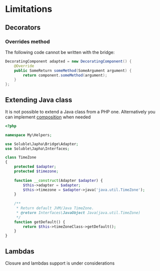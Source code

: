 # Limitations

## Decorators

### Overrides method

The following code cannot be written with the bridge:

```java
DecoratingComponent adapted = new DecoratingComponent() {
    @Override
	public SomeReturn someMethod(SomeArgument argument) {
	    return component.someMethod(argument);
    }
};
```

## Extending Java class

It is not possible to extend a Java class from a PHP one. Alternatively
you can implement [composition](https://en.wikipedia.org/wiki/Composition_over_inheritance) when
needed 
 
```php
<?php

namespace My\Helpers;

use Soluble\Japha\Bridge\Adapter;
use Soluble\Japha\Interfaces;

class TimeZone
{
    protected $adapter;
    protected $timezone;
    
    function __construct(Adapter $adapter) {
        $this->adapter = $adapter;
        $this->timezone = $adapter->java('java.util.TimeZone');
    }
    
    /**
     * Return default JVM/Java TimeZone.
     * @return Interfaces\JavaObject Java(java.util.TimeZone)
     */    
    function getDefault() {
        return $this->timeZoneClass->getDefault();        
    }
}    
``` 

## Lambdas

Closure and lambdas support is under considerations